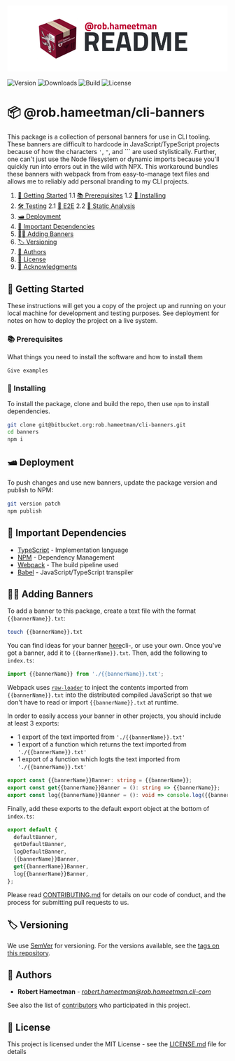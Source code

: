 ![@rob.hameetman/cli-banners][logo]

![Version](https://img.shields.io/npm/v/@rob.hameetman/cli-banners)
![Downloads](https://img.shields.io/npm/dt/@rob.hameetman/cli-banners)
![Build](https://img.shields.io/bitbucket/pipelines/rob.hameetman/cli-banners/master)
![License](https://img.shields.io/npm/l/@rob.hameetman/cli-banners)

# 📦 @rob.hameetman/cli-banners

This package is a collection of personal banners for use in CLI tooling. These banners are difficult to hardcode in
JavaScript/TypeScript projects because of how the characters `'`, `"`, and `\`` are used stylistically. Further, one
can't just use the Node filesystem or dynamic imports because you'll quickly run into errors out in the wild with NPX.
This workaround bundles these banners with webpack from from easy-to-manage text files and allows me to reliably add
personal branding to my CLI projects.

1. [💼 Getting Started](#markdown-header-getting-started)
  1.1 [📚 Prerequisites](#markdown-header-prerequisites)
  1.2 [📲 Installing](#markdown-header-installing)
2. [🛠 Testing](#markdown-header-testing)
  2.1 [🔁 E2E](#markdown-header-e2e)
  2.2 [🛁 Static Analysis](#markdown-header-static-analysis)
3. [🛥 Deployment](#markdown-header-deployment)
4. [🧾 Important Dependencies](#markdown-header-important-dependencies)
5. [🙌🏼 Adding Banners](#markdown-header-adding-banners)
6. [🏷 Versioning](#markdown-header-versioning)
7. [📜 Authors](#markdown-header-authors)
8. [📄 License](#markdown-header-license)
9. [📯 Acknowledgments](#markdown-header-acknowledgments)

## 💼 Getting Started

These instructions will get you a copy of the project up and running on your local machine for development and testing
purposes. See deployment for notes on how to deploy the project on a live system.

### 📚 Prerequisites

What things you need to install the software and how to install them

```
Give examples
```

### 📲 Installing

To install the package, clone and build the repo, then use `npm` to install dependencies.

```bash
git clone git@bitbucket.org:rob.hameetman/cli-banners.git
cd banners
npm i
```

## 🛥 Deployment

To push changes and use new banners, update the package version and publish to NPM:

```bash
git version patch
npm publish
```

## 🧾 Important Dependencies

* [TypeScript](https://www.typescriptlang.org/) - Implementation language
* [NPM](https://www.npmjs.com/) - Dependency Management
* [Webpack](https://webpack.js.org/) - The build pipeline used
* [Babel](https://babeljs.io/) - JavaScript/TypeScript transpiler

## 🙌🏼 Adding Banners

To add a banner to this package, create a text file with the format `{{bannerName}}.txt`:

```bash
touch {{bannerName}}.txt
```

You can find ideas for your banner [here](http://patorjk.com/software/taag/#p=testall&f=Graffiti&t=rob.hameetman)cli-, or
use your own. Once you've got a banner, add it to `{{bannerName}}.txt`. Then, add the following to `index.ts`:

```TypeScript
import {{bannerName}} from './{{bannerName}}.txt';
```

Webpack uses [`raw-loader`](https://github.com/webpack-contrib/raw-loader) to inject the contents
imported from `{{bannerName}}.txt` into the distributed compiled JavaScript so that we don't have
to read or import `{{bannerName}}.txt` at runtime.

In order to easily access your banner in other projects, you should include at least 3 exports:

* 1 export of the text imported from `'./{{bannerName}}.txt'`
* 1 export of a function which returns the text imported from `'./{{bannerName}}.txt'`
* 1 export of a function which logts the text imported from `'./{{bannerName}}.txt'`

```TypeScript
export const {{bannerName}}Banner: string = {{bannerName}};
export const get{{bannerName}}Banner = (): string => {{bannerName}};
export const log{{bannerName}}Banner = (): void => console.log({{bannerName}});
```

Finally, add these exports to the default export object at the bottom of `index.ts`:

```TypeScript
export default {
  defaultBanner,
  getDefaultBanner,
  logDefaultBanner,
  {{bannerName}}Banner,
  get{{bannerName}}Banner,
  log{{bannerName}}Banner,
};
```

Please read [CONTRIBUTING.md](/CONTRIBUTING.md) for details on our code of conduct, and the process for submitting pull requests to us.

## 🏷 Versioning

We use [SemVer](http://semver.org/) for versioning. For the versions available, see the [tags on this repository](https://github.com/your/project/tags).

## 📜 Authors

* **Robert Hameetman** - *<robert.hameetman@rob.hameetman.cli-com>*

See also the list of [contributors](https://github.com/RobHameetman/packages/graphs/contributors) who participated in this project.

## 📄 License

This project is licensed under the MIT License - see the [LICENSE.md](LICENSE.md) file for details

[logo]: /.github/logo.png "@rob.hameetman/cli-banners"
